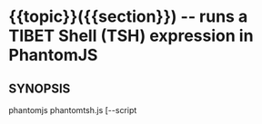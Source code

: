 {{topic}}({{section}}) -- runs a TIBET Shell (TSH) expression in PhantomJS
=============================================

## SYNOPSIS

phantomjs phantomtsh.js [--script <script>] [--url <url>] [--profile <profile>] [--timeout <timeout>] [--help] [<flags>]

## DESCRIPTION

Runs phantomjs to load TIBET and execute a TIBET Shell (TSH) script.

Leveraged by other TIBET command-line utilities such as 'tibet tsh' or
'tibet test' to access TIBET Shell functionality from the command line.

Use --script to define the TSH script to run, quoting as needed for your
particular shell. For example, --script ':echo "Hi"'

You can use --profile to alter the profile used regardless of the boot URL.
Using a different boot profile is the best way to alter what code TIBET will
load prior to running your script. The profile value should match the form
used on a TIBET launch URL: namely a config.xml#id pattern pointing to the
manifest file and config tag you want to use as your boot profile.

You should not normally need to alter the url used to boot TIBET however
use --url to point to a different boot URL if you find that necessary.
The URL must point to a valid TIBET-enabled boot file to work properly.
A good test is trying to load your intended boot URL directly from an HTML5
browser. If TIBET can boot it into a supported browser from the file system
it should function properly inside of PhantomJS.

--params allows you to provide a URL-encoded string suitable for use as
a set of parameters for the URL to be used. Examples might be adding a
logging level by using --params 'boot.level=debug' as a param string.

--timeout allows you to change the default idle timeout from 5 seconds to
some other value specified in milliseconds (5000 is 5 seconds). Note that
the timeout is an idle timeout meaning it is reset any time output is sent
to PhantomJS. There is no maximum amount of time an operation can run but
output must be sent to PhantomJS within the timeout period.

Additional <flags> for this command include:
    [--color]   - Colorizes the output in the terminal. [true]
    [--errimg]  - Capture PhantomError_{ts}.png onError. [false]
    [--errexit] - Exit the PhantomJS execution onError. [false]
    [--ok]      - When outputting TAP form, include 'ok'. [true]
    [--tap]     - Specifies test anything protocol format. [false]
    [--debug]   - Activates additional debugging output. [false]
    [--quiet]   - Silences startup/finish message display. [false]
    [--system]  - Activates system-level message display. [false]
    [--level]   - Sets the TIBET logging level filter. [ERROR]
    [--help]    - Outputs this content along with the usage string.
    [--usage]   - Outputs the usage string.

## SEE ALSO

  * tibet-tsh(1)
